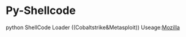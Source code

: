 # Py-Shellcode
python ShellCode Loader ((Cobaltstrike&Metasploit))
Useage:[Mozilla](http://hone.cool/2019/10/22/Python%E5%85%8D%E6%9D%80ShellCode%E5%8A%A0%E8%BD%BD%E5%99%A8/)
